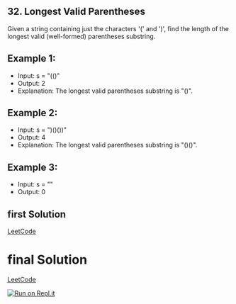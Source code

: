 ## 32. Longest Valid Parentheses
Given a string containing just the characters '(' and ')', find the length of the longest valid (well-formed) parentheses substring.

## Example 1:
- Input: s = "(()"
- Output: 2
- Explanation: The longest valid parentheses substring is "()".

## Example 2:
- Input: s = ")()())"
- Output: 4
- Explanation: The longest valid parentheses substring is "()()".

## Example 3:
- Input: s = ""
- Output: 0

## first Solution
[LeetCode]()

# final Solution
[LeetCode]()

[![Run on Repl.it](https://repl.it/badge/github/oscharko/)](https://replit.com/@oscharko/)
